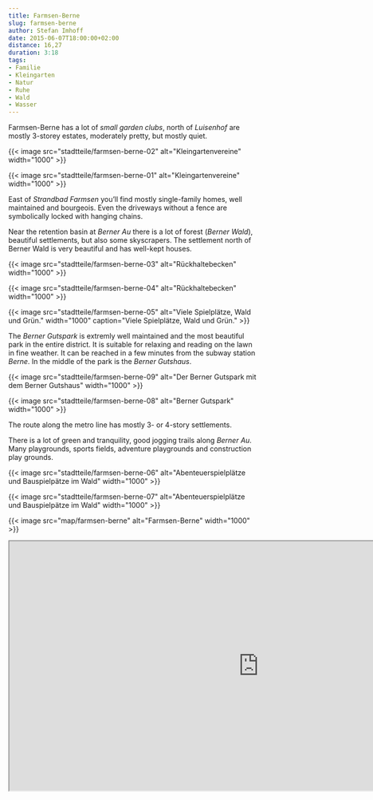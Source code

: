 ```yaml
---
title: Farmsen-Berne
slug: farmsen-berne
author: Stefan Imhoff
date: 2015-06-07T18:00:00+02:00
distance: 16,27
duration: 3:18
tags:
- Familie
- Kleingarten
- Natur
- Ruhe
- Wald
- Wasser
---
```


Farmsen-Berne has a lot of *small garden clubs*, north of *Luisenhof* are mostly 3-storey estates, moderately pretty, but mostly quiet.

{{< image src="stadtteile/farmsen-berne-02" alt="Kleingartenvereine" width="1000" >}}

{{< image src="stadtteile/farmsen-berne-01" alt="Kleingartenvereine" width="1000" >}}

East of *Strandbad Farmsen* you’ll find mostly single-family homes, well maintained and bourgeois. Even the driveways without a fence are symbolically locked with hanging chains.

Near the retention basin at *Berner Au* there is a lot of forest (*Berner Wald*), beautiful settlements, but also some skyscrapers. The settlement north of Berner Wald is very beautiful and has well-kept houses.

{{< image src="stadtteile/farmsen-berne-03" alt="Rückhaltebecken" width="1000" >}}

{{< image src="stadtteile/farmsen-berne-04" alt="Rückhaltebecken" width="1000" >}}

{{< image src="stadtteile/farmsen-berne-05" alt="Viele Spielplätze, Wald und Grün." width="1000" caption="Viele Spielplätze, Wald und Grün." >}}

The *Berner Gutspark* is extremly well maintained and the most beautiful park in the entire district. It is suitable for relaxing and reading on the lawn in fine weather. It can be reached in a few minutes from the subway station *Berne*. In the middle of the park is the *Berner Gutshaus*.

{{< image src="stadtteile/farmsen-berne-09" alt="Der Berner Gutspark mit dem Berner Gutshaus" width="1000" >}}

{{< image src="stadtteile/farmsen-berne-08" alt="Berner Gutspark" width="1000" >}}

The route along the metro line has mostly 3- or 4-story settlements.

There is a lot of green and tranquility, good jogging trails along *Berner Au*. Many playgrounds, sports fields, adventure playgrounds and construction play grounds.

{{< image src="stadtteile/farmsen-berne-06" alt="Abenteuerspielplätze und Bauspielpätze im Wald" width="1000" >}}

{{< image src="stadtteile/farmsen-berne-07" alt="Abenteuerspielplätze und Bauspielpätze im Wald" width="1000" >}}

{{< image src="map/farmsen-berne" alt="Farmsen-Berne" width="1000" >}}

<iframe class="map" src="https://www.google.com/maps/d/u/0/embed?mid=1lrph_CzuZjhnBOCx_v7VKgAVN8I" width="1000" height="500"></iframe>


